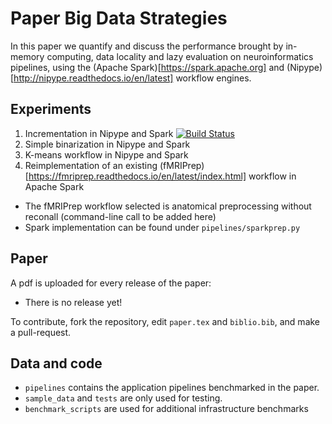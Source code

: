 # Paper Big Data Strategies

In this paper we quantify and discuss the performance brought by 
in-memory computing, data locality and lazy evaluation on 
neuroinformatics pipelines, using the (Apache 
Spark)[https://spark.apache.org] and 
(Nipype)[http://nipype.readthedocs.io/en/latest] workflow engines.

## Experiments

1. Incrementation in Nipype and Spark
[![Build Status](https://travis-ci.org/ValHayot/SOEN691-project.svg?branch=experiment0)](https://travis-ci.org/ValHayot/SOEN691-project)
2. Simple binarization in Nipype and Spark
3. K-means workflow in Nipype and Spark
4. Reimplementation of an existing (fMRIPrep)[https://fmriprep.readthedocs.io/en/latest/index.html] workflow in Apache Spark
- The fMRIPrep workflow selected is anatomical preprocessing without reconall (command-line call to be added here)
- Spark implementation can be found under `pipelines/sparkprep.py`

## Paper 

A pdf is uploaded for every release of the paper:
* There is no release yet!

To contribute, fork the repository, edit ```paper.tex``` and 
```biblio.bib```, and make a pull-request. 

## Data and code

* `pipelines` contains the application pipelines benchmarked in the paper.
* `sample_data` and `tests` are only used for testing.
* `benchmark_scripts` are used for additional infrastructure benchmarks
